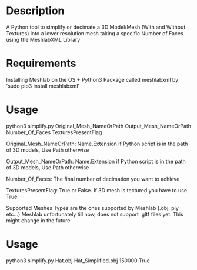 # Description
A Python tool to simplify or decimate a 3D Model/Mesh  (With and Without Textures) into a lower resolution mesh taking a specific Number of Faces using the MeshlabXML Library

# Requirements
Installing Meshlab on the OS + Python3 Package called meshlabxml by 'sudo pip3 install meshlabxml'

# Usage           
python3 simplify.py Original_Mesh_NameOrPath Output_Mesh_NameOrPath Number_Of_Faces TexturesPresentFlag

Original_Mesh_NameOrPath: Name.Extension if Python script is in the path of 3D models, Use Path otherwise

Output_Mesh_NameOrPath: Name.Extension if Python script is in the path of 3D models, Use Path otherwise

Number_Of_Faces: The final number of decimation you want to achieve

TexturesPresentFlag: True or False. If 3D mesh is tectured you have to use True.

Supported Meshes Types are the ones supported by Meshlab (.obj, ply etc...)
Meshlab unfortunately till now, does not support .gltf files yet. This might change in the future

# Usage 
python3 simplify.py Hat.obj Hat_Simplified.obj 150000 True

